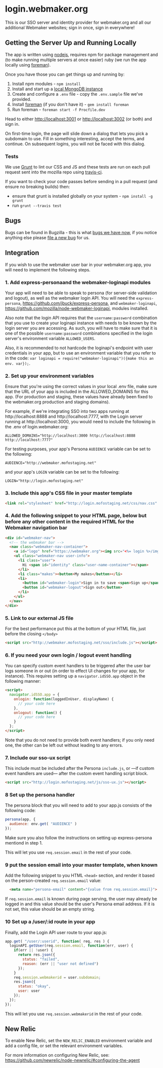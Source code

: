login.webmaker.org
==================

This is our SSO server and identity provider for webmaker.org and all our additional Webmaker websites; sign in once, sign in everywhere!

## Getting the Server Up and Running Locally

The app is written using <a href="http://nodejs.org/">nodejs</a>, requires npm for package management and (to make running multiple servers at once easier) ruby (we run the app locally using <a href="http://ddollar.github.io/foreman/">foreman</a>).

Once you have those you can get things up and running by:

1. Install npm modules - `npm install`
2. Install and start up a <a href="http://docs.mongodb.org/manual/tutorial/install-mongodb-on-os-x/">local MongoDB instance</a>
3. Create and configure a `.env` file - copy the `.env.sample` file we've provided.
4. Install <a href="http://ddollar.github.io/foreman/">foreman</a> (if you don't have it) - `gem install foreman`
5. Run foreman - `foreman start -f Procfile.dev`

Head to either <a href="http://localhost:3001">http://localhost:3001</a> or <a href="http://localhost:3002">http://localhost:3002</a> (or both) and sign in.

On first-time login, the page will slide down a dialog that lets you pick a subdomain to use. Fill in something interesting, accept the terms, and continue. On subsequent logins, you will not be faced with this dialog.

### Tests

We use <a href="http://gruntjs.com/">Grunt</a> to lint our CSS and JS and these tests are run on each pull request sent into the mozilla repo using <a href="https://travis-ci.org/mozilla/login.webmaker.org">travis-ci</a>.

If you want to check your code passes before sending in a pull request (and ensure no breaking builds) then:

* ensure that grunt is installed globally on your system - `npm install -g grunt`
* run `grunt --travis test`

## Bugs

Bugs can be found in Bugzilla - this is what <a href="https://bugzilla.mozilla.org/buglist.cgi?quicksearch=c%3Dlogin&list_id=6396195">bugs we have now</a>, if you notice anything else please <a href="https://bugzilla.mozilla.org/enter_bug.cgi?product=Webmaker&component=Login">file a new bug</a> for us.

## Integration

If you wish to use the webmaker user bar in your webmaker.org app, you will need to implement the following steps.

### 1. Add express-personaand the webmaker-loginapi modules

Your app will need to be able to speak to persona (for server-side validation and logout), as well as the webmaker login API. You will need the `express-persona`, https://github.com/jbuck/express-persona, and `webmaker-loginapi`, https://github.com/mozilla/node-webmaker-loginapi, modules installed.

Also note that the login API requires that  the `username:password` combination that you use to create your loginapi instance with needs to be known by the login server you are accessing. As such, you will have to make sure that it is one of the possible `username:password` combinations specified in the login server's environment variable `ALLOWED_USERS`.

Also, it is recommended to not hardcode the loginapi's endpoint with user credentials in your app, but to use an environment variable that you refer to in the code: `var loginapi = require("webmaker-loginapi")({make this an env. var});`.

### 2. Set up your environment variables

Ensure that you're using the correct values in your local .env file, make sure that the URL of your app is included in the ALLOWED_DOMAINS for this app. (For production and staging, these values have already been fixed to the webmaker.org production and staging domains).

For example, if we're integrating SSO into two apps running at http://localhost:8888 and http://localhost:7777, with the Login server running at http://localhost:3000, you would need to include the following in the .env of login.webmaker.org:

`ALLOWED_DOMAINS="http://localhost:3000 http://localhost:8888 http://localhost:7777"`

For testing purposes, your app's Persona `AUDIENCE` variable can be set to the following:

`AUDIENCE="http://webmaker.mofostaging.net"`

and your app's `LOGIN` variable can be set to the following:

`LOGIN="http://login.mofostaging.net"`


### 3. Include this app's CSS file in your master template

```html
<link rel="stylesheet" href="http://login.mofostaging.net/css/nav.css" />
```

### 4. Add the following snippet to your HTML page, below <body> but before any other content in the required HTML for the Webmaker navigation bar

```html
<div id="webmaker-nav">
  <!-- the webmaker bar -->
  <nav class="webmaker-nav-container">
    <a id="logo" href="https://webmaker.org"><img src="<%= login %>/img/webmaker-logo.png" alt="Mozilla Webmaker" /></a>
    <ul class="webmaker-nav user-info">
      <li class="user">
        Hi <span id="identity" class="user-name-container"></span>
      </li>
      <li class="makes"><button>My makes</button></li>
      <li>
        <button id="webmaker-login">Sign in to save <span>Sign up</span></button>
        <button id="webmaker-logout">Sign out</button>
      </li>
    </ul>
  </nav>
</div>
```

### 5. Link to our external JS file

For the best performance put this at the bottom of your HTML file, just before the closing ```</body>```

```html
<script src="http://webmaker.mofostaging.net/sso/include.js"></script>
```

### 6. If you need your own login / logout event handling

You can specify custom event handlers to be triggered after the user bar logs someone in or out (in order to effect UI changes for your app, for instance). This requires setting up a `navigator.idSSO.app` object in the following manner:

```html
<script>
  navigator.idSSO.app = {
    onlogin: function(loggedInUser, displayName) {
      // your code here
    },
    onlogout: function() {
      // your code here
    }
  };
</script>
```
Note that you do not need to provide both event handlers; if you only need one, the other can be left out without leading to any errors.

### 7. Include our sso-ux script

This include must be included after the Persona `include.js`, or —if custom event handlers are used— after the custom event handling script block.

```html
<script src="http://login.mofostaging.net/js/sso-ux.js"></script>
```

### 8 Set up the persona handler

The persona block that you will need to add to your app.js consists of the following code:

```javascript
persona(app, {
  audience: env.get( "AUDIENCE" )
});
```

Make sure you also follow the instructions on setting up express-persona mentiond in step 1.

This will let you use `req.session.email` in the rest of your code.


### 9 put the session email into your master template, when known

Add the following snippet to you HTML `<head>` section, and render it based on the person-created `req.session.email` value:

```html
  <meta name="persona-email" content="{value from req.session.email}">
```

If `req.session.email` is known during page serving, the user may already be logged in and this value should be the user's Persona email address. If it is not set, this value should be an empty string.

### 10 Set up a /user/:id route in your app

Finally, add the Login API user route to your app.js:

```javascript
app.get( "/user/:userid", function( req, res ) {
  loginAPI.getUser(req.session.email, function(err, user) {
    if(err || !user) {
      return res.json({
        status: "failed",
        reason: (err || "user not defined")
      });
    }
    req.session.webmakerid = user.subdomain;
    res.json({
      status: "okay",
      user: user
    });
  });
});
```

This will let you use `req.session.webmakerid` in the rest of your code.


## New Relic

To enable New Relic, set the `NEW_RELIC_ENABLED` environment variable and add a config file, or set the relevant environment variables.

For more information on configuring New Relic, see: https://github.com/newrelic/node-newrelic/#configuring-the-agent
